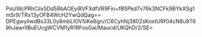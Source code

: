 PoUWcPRhCilx5Dd5RbAOEyiRVFXdfVR9Fin+fB5Pkd7v76k3NCFk9BYkXSg1mSr9/TRx13yOFB4WcH2YwQdQag==
DPEgwylIwdBs33L0y8mbLIOV5iKe6gn//C6CyhNj380ZsKoxtURf04cN8u9T69hJawrlIBuEUcgWCVM1yR1RFosGal/Maucd/UKQhDr2/SE=